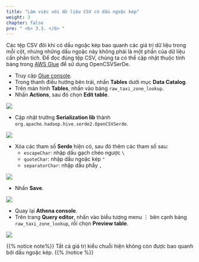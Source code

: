 ```yaml
---
title: "Làm việc với dữ liệu CSV có dấu ngoặc kép"
weight: 3
chapter: false
pre: " <b> 3.3. </b> "
---
```


Các tệp CSV đôi khi có dấu ngoặc kép bao quanh các giá trị dữ liệu trong mỗi cột, nhưng những dấu ngoặc này không phải là một phần của dữ liệu cần phân tích. Để đọc đúng tệp CSV, chúng ta có thể cập nhật thuộc tính bảng trong [AWS Glue](https://ap-southeast-1.console.aws.amazon.com/glue/home?region=ap-southeast-1#/v2/getting-started) để sử dụng OpenCSVSerDe.

- Truy cập [Glue console](https://ap-southeast-1.console.aws.amazon.com/glue/home?region=ap-southeast-1#/v2/getting-started).
- Trong thanh điều hướng bên trái, nhấn **Tables** dưới mục **Data Catalog**.
- Trên màn hình **Tables**, nhấn vào bảng `raw_taxi_zone_lookup`.
- Nhấn **Actions**, sau đó chọn **Edit table**.

![](../../../images/3.exploring/9.png)

- Cập nhật trường **Serialization lib** thành `org.apache.hadoop.hive.serde2.OpenCSVSerde`.

![](../../../images/3.exploring/10.png)

- Xóa các tham số **Serde** hiện có, sau đó thêm các tham số sau:
  - `escapeChar`: nhập dấu gạch chéo ngược `\`
  - `quoteChar`: nhập dấu ngoặc kép `"`
  - `separatorChar`: nhập dấu phẩy `,`

![](../../../images/3.exploring/11.png)

- Nhấn **Save**.

![](../../../images/3.exploring/12.png)

- Quay lại **Athena console**.
- Trên trang **Query editor**, nhấn vào biểu tượng menu ⋮ bên cạnh bảng `raw_taxi_zone_lookup`, rồi chọn **Preview table**.

![](../../../images/3.exploring/13.png)

{{% notice note%}}
Tất cả giá trị kiểu chuỗi hiện không còn được bao quanh bởi dấu ngoặc kép.
{{% /notice %}}
